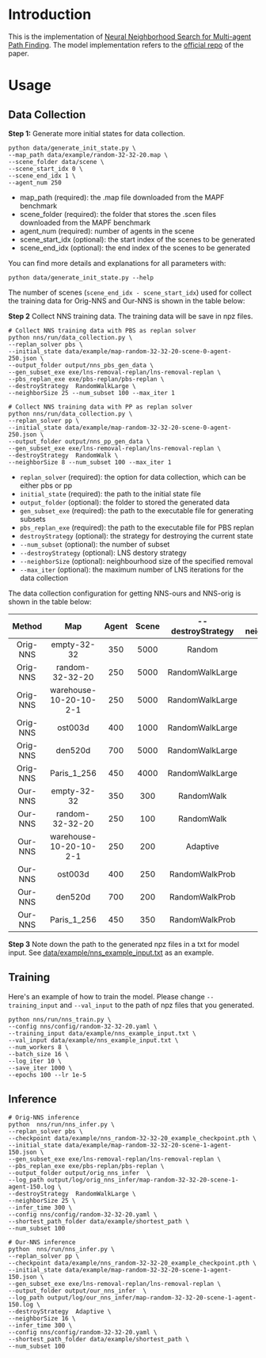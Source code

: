 

# Introduction

This is the implementation of [Neural Neighborhood Search for Multi-agent Path Finding](https://openreview.net/pdf?id=2NpAw2QJBY). The model implementation refers to the [official repo](https://github.com/mit-wu-lab/mapf_neural_neighborhood_search) of the paper.

# Usage 

## Data Collection

**Step 1:** Generate more initial states for data collection.
```shell
python data/generate_init_state.py \
--map_path data/example/random-32-32-20.map \
--scene_folder data/scene \
--scene_start_idx 0 \
--scene_end_idx 1 \
--agent_num 250 
```
- map_path (required): the .map file downloaded from the MAPF benchmark
- scene_folder (required): the folder that stores the .scen files downloaded from the MAPF benchmark
- agent_num (required): number of agents in the scene
- scene_start_idx (optional): the start index of the scenes to be generated
- scene_end_idx (optional): the end index of the scenes to be generated


You can find more details and explanations for all parameters with:
```shell
python data/generate_init_state.py --help
```

The number of scenes (`scene_end_idx - scene_start_idx`) used for collect the training data for Orig-NNS and Our-NNS is shown in the table below:




**Step 2** Collect NNS training data. The training data will be save in npz files.
```shell
# Collect NNS training data with PBS as replan solver
python nns/run/data_collection.py \
--replan_solver pbs \
--initial_state data/example/map-random-32-32-20-scene-0-agent-250.json \
--output_folder output/nns_pbs_gen_data \
--gen_subset_exe exe/lns-removal-replan/lns-removal-replan \
--pbs_replan_exe exe/pbs-replan/pbs-replan \
--destroyStrategy  RandomWalkLarge \
--neighborSize 25 --num_subset 100 --max_iter 1 

# Collect NNS training data with PP as replan solver
python nns/run/data_collection.py \
--replan_solver pp \
--initial_state data/example/map-random-32-32-20-scene-0-agent-250.json \
--output_folder output/nns_pp_gen_data \
--gen_subset_exe exe/lns-removal-replan/lns-removal-replan \
--destroyStrategy  RandomWalk \
--neighborSize 8 --num_subset 100 --max_iter 1 

```

- `replan_solver` (required): the option for data collection, which can be either pbs or pp
- `initial_state` (required): the path to the initial state file
- `output_folder` (optional): the folder to stored the generated data
- `gen_subset_exe` (required): the path to the executable file for generating subsets
- `pbs_replan_exe` (required): the path to the executable file for PBS replan
- `destroyStrategy` (optional): the strategy for destroying the current state
- `--num_subset` (optional): the number of subset
- `--destroyStrategy` (optional): LNS destory strategy
- `--neighborSize` (optional): neighbourhood size of the specified removal 
- `--max_iter` (optional): the maximum number of LNS iterations for the data collection



The data collection configuration for getting NNS-ours and NNS-orig is shown in the table below:

|  Method  |         Map |    Agent   |  Scene     |--destroyStrategy  | --neighborSize | --replan_solver |  --max_iter |
|:--------:|:-----------:|:----------:|:----------:|:-----------------:|:------------:|:-------------:|:---------:| 
| Orig-NNS | empty-32-32 |     350    |      5000| Random      |      50      |       pbs      |     50    |
| Orig-NNS | random-32-32-20 |     250    |  5000|     RandomWalkLarge      |      25      |       pbs      |     50    |
| Orig-NNS | warehouse-10-20-10-2-1 |     250    |     5000|  RandomWalkLarge      |      25      |       pbs      |     25    |
| Orig-NNS | ost003d |     400    |  1000|     RandomWalkLarge      |      10      |       pbs      |     25    |
| Orig-NNS | den520d |     700    |  5000|     RandomWalkLarge      |      25      |       pbs      |     50    |
| Orig-NNS | Paris_1_256 |     450    |  4000|     RandomWalkLarge      |      25      |       pbs      |     50    |
| Our-NNS | empty-32-32 |     350    |   300|    RandomWalk      |      16      |       pp      |     1400    |
| Our-NNS | random-32-32-20 |     250    |  100|     RandomWalk      |      8      |       pp      |     1000    |
| Our-NNS | warehouse-10-20-10-2-1 |     250    |  200|     Adaptive      |      32      |       pp      |     200    |
| Our-NNS | ost003d |     400    |   250|    RandomWalkProb      |      16      |       pp      |     400    |
| Our-NNS | den520d |     700    |   200|    RandomWalkProb      |      16      |       pp      |     500    |
| Our-NNS | Paris_1_256 |     450    |   350|    RandomWalkProb      |      32      |       pp      |     200    |

**Step 3** Note down the path to the generated npz files in a txt for model input. See [data/example/nns_example_input.txt](data/example/nns_example_input.txt) as an example. 

## Training 

Here's an example of how to train the model. Please change `--training_input` and `--val_input` to the path of npz files that you generated. 
```
python nns/run/nns_train.py \
--config nns/config/random-32-32-20.yaml \
--training_input data/example/nns_example_input.txt \
--val_input data/example/nns_example_input.txt \
--num_workers 8 \
--batch_size 16 \
--log_iter 10 \
--save_iter 1000 \
--epochs 100 --lr 1e-5

```

## Inference 

```shell
# Orig-NNS inference 
python  nns/run/nns_infer.py \
--replan_solver pbs \
--checkpoint data/example/nns_random-32-32-20_example_checkpoint.pth \
--initial_state data/example/map-random-32-32-20-scene-1-agent-150.json \
--gen_subset_exe exe/lns-removal-replan/lns-removal-replan \
--pbs_replan_exe exe/pbs-replan/pbs-replan \
--output_folder output/orig_nns_infer  \
--log_path output/log/orig_nns_infer/map-random-32-32-20-scene-1-agent-150.log \
--destroyStrategy  RandomWalkLarge \
--neighborSize 25 \
--infer_time 300 \
--config nns/config/random-32-32-20.yaml \
--shortest_path_folder data/example/shortest_path \
--num_subset 100

# Our-NNS inference 
python  nns/run/nns_infer.py \
--replan_solver pp \
--checkpoint data/example/nns_random-32-32-20_example_checkpoint.pth \
--initial_state data/example/map-random-32-32-20-scene-1-agent-150.json \
--gen_subset_exe exe/lns-removal-replan/lns-removal-replan \
--output_folder output/our_nns_infer  \
--log_path output/log/our_nns_infer/map-random-32-32-20-scene-1-agent-150.log \
--destroyStrategy  Adaptive \
--neighborSize 16 \
--infer_time 300 \
--config nns/config/random-32-32-20.yaml \
--shortest_path_folder data/example/shortest_path \
--num_subset 100

```



